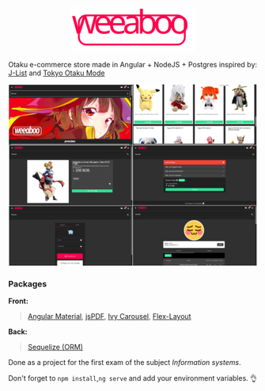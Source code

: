 
<div align="center">
	<img width="250"  src="images/weeaboo_logo.svg" alt="Weeaboo Logo">
</div>

 Otaku e-commerce store made in Angular + NodeJS + Postgres inspired by: [J-List](https://jlist.com/) and [Tokyo Otaku Mode](https://otakumode.com/)

<div align="center">
	<img width="1000"  src="images/collage.png" alt="Screenshots">
</div>


### Packages
 **Front:** 
> [Angular Material](https://material.angular.io/), [jsPDF](https://www.npmjs.com/package/jspdf), [Ivy Carousel](http://ivylab.space/carousel), [Flex-Layout](https://www.npmjs.com/package/@angular/flex-layout)

 **Back:** 
 > [Sequelize (ORM)](https://sequelize.org/)

 Done as a project for the first exam of the subject _Information systems_.

Don't forget to ```npm install```,```ng serve``` and add your environment variables. :ok_hand:
